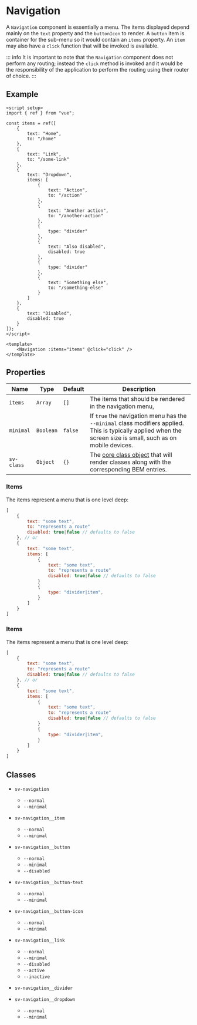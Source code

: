 <script setup>
import { Alert, Navigation, Toggle } from "@/components";
import { ref } from "vue";

const items = ref([
    {
        text: "Home",
        to: "/home"
    },
    {
        text: "Link",
        to: "/some-link"
    },
    {
        text: "Dropdown",
        items: [
            {
                text: "Action",
                to: "/action"
            },
            {
                text: "Another action",
                to: "/another-action"
            },
            {
                type: "divider"
            },
            {
                text: "Also disabled",
                disabled: true
            },
            {
                type: "divider"
            },
            {
                text: "Something else",
                to: "/something-else"
            }
        ]
    },
    {
        text: "Disabled",
        disabled: true
    }
]);

const message = ref("You can click a navigation item to change this message.");
const minimal = ref(false);

const click = (item) => {
    message.value = `You clicked the "${item.text}" item that routes to "${item.to}".`;
}
</script>

# Navigation

A `Navigation` component is essentially a menu.  The items displayed depend mainly on the `text` property and the `buttonIcon` to render.  A `button` item is container for the sub-menu so it would contain an `items` property.  An `item` may also have a `click` function that will be invoked is available.

::: info
It is important to note that the `Navigation` component does not perform any routing; instead the `click` method is invoked and it would be the responsibility of the application to perform the routing using their router of choice.
:::

## Example

<Alert type="info" :message="message" class="mb-4" />

<Toggle v-model="minimal" label="Minimal?" :sv-class="{ 'sv-toggle': 'mb-2' }" />

<div class="sv-border border-gray-400">
<Navigation :items="items" :sv-class="{ 'sv-navigation__link': 'vt-doc-ignore' }" @click="click" :minimal="minimal" />
</div>

```vue
<script setup>
import { ref } from "vue";

const items = ref([
    {
        text: "Home",
        to: "/home"
    },
    {
        text: "Link",
        to: "/some-link"
    },
    {
        text: "Dropdown",
        items: [
            {
                text: "Action",
                to: "/action"
            },
            {
                text: "Another action",
                to: "/another-action"
            },
            {
                type: "divider"
            },
            {
                text: "Also disabled",
                disabled: true
            },
            {
                type: "divider"
            },
            {
                text: "Something else",
                to: "/something-else"
            }
        ]
    },
    {
        text: "Disabled",
        disabled: true
    }
]);
</script>

<template>
    <Navigation :items="items" @click="click" />
</template>
```

## Properties

| Name       | Type      | Default | Description                                                                                                                                                     |
| ---------- | --------- | ------- | --------------------------------------------------------------------------------------------------------------------------------------------------------------- |
| `items`    | `Array`   | `[]`    | The items that should be rendered in the navigation menu,                                                                                                       |
| `minimal`  | `Boolean` | `false` | If `true` the navigation menu has the `--minimal` class modifiers applied.  This is typically applied when the screen size is small, such as on mobile devices. |
| `sv-class` | `Object`  | `{}`    | The [core class object](/components/core-class) that will render classes along with the corresponding BEM entries.                                              |

### Items

The items represent a menu that is one level deep:

```js
[
    {
        text: "some text",
        to: "represents a route"
        disabled: true|false // defaults to false
    }, // or
    {
        text: "some text",
        items: [
            {
                text: "some text",
                to: "represents a route"
                disabled: true|false // defaults to false
            }
            {
                type: "divider|item",
            }
        ]
    }
]
```

### Items

The items represent a menu that is one level deep:

```js
[
    {
        text: "some text",
        to: "represents a route"
        disabled: true|false // defaults to false
    }, // or
    {
        text: "some text",
        items: [
            {
                text: "some text",
                to: "represents a route"
                disabled: true|false // defaults to false
            }
            {
                type: "divider|item",
            }
        ]
    }
]
```

## Classes

- `sv-navigation`
  - `--normal`
  - `--minimal`

- `sv-navigation__item`
  - `--normal`
  - `--minimal`

- `sv-navigation__button`
  - `--normal`
  - `--minimal`
  - `--disabled`

- `sv-navigation__button-text` 
  - `--normal`
  - `--minimal`

- `sv-navigation__button-icon`
  - `--normal`
  - `--minimal`

- `sv-navigation__link`
  - `--normal`
  - `--minimal`
  - `--disabled`
  - `--active`
  - `--inactive`

- `sv-navigation__divider`

- `sv-navigation__dropdown` 
  - `--normal`
  - `--minimal`
